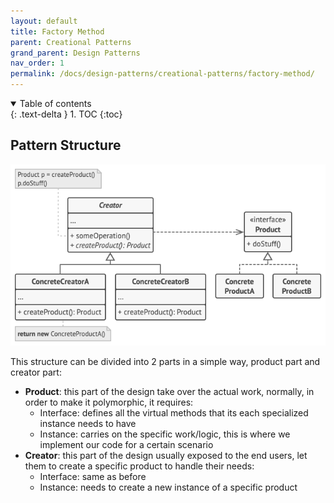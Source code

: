 ```yaml
---
layout: default
title: Factory Method
parent: Creational Patterns
grand_parent: Design Patterns
nav_order: 1
permalink: /docs/design-patterns/creational-patterns/factory-method/
---
```


<details open markdown="block">
  <summary>
    Table of contents
  </summary>
  {: .text-delta }
1. TOC
{:toc}
</details>

## Pattern Structure

![FactoryMethodStructure](./assets/factory_method_structure.png)

This structure can be divided into 2 parts in a simple way, product part and creator part:

- **Product**: this part of the design take over the actual work, normally, in order to make it polymorphic, it requires:
  - Interface: defines all the virtual methods that its each specialized instance needs to have
  - Instance: carries on the specific work/logic, this is where we implement our code for a certain scenario
- **Creator**: this part of the design usually exposed to the end users, let them to create a specific product to handle their needs:
  - Interface: same as before
  - Instance: needs to create a new instance of a specific product